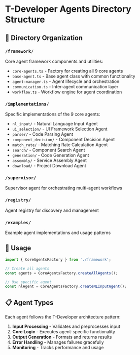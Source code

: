 # T-Developer Agents Directory Structure

## 📁 Directory Organization

### `/framework/`
Core agent framework components and utilities:
- `core-agents.ts` - Factory for creating all 9 core agents
- `base-agent.ts` - Base agent class with common functionality
- `agent-manager.ts` - Agent lifecycle and orchestration
- `communication.ts` - Inter-agent communication layer
- `workflow.ts` - Workflow engine for agent coordination

### `/implementations/`
Specific implementations of the 9 core agents:
- `nl_input/` - Natural Language Input Agent
- `ui_selection/` - UI Framework Selection Agent  
- `parser/` - Code Parsing Agent
- `component_decision/` - Component Decision Agent
- `match_rate/` - Matching Rate Calculation Agent
- `search/` - Component Search Agent
- `generation/` - Code Generation Agent
- `assembly/` - Service Assembly Agent
- `download/` - Project Download Agent

### `/supervisor/`
Supervisor agent for orchestrating multi-agent workflows

### `/registry/`
Agent registry for discovery and management

### `/examples/`
Example agent implementations and usage patterns

## 🚀 Usage

```typescript
import { CoreAgentsFactory } from './framework';

// Create all agents
const agents = CoreAgentsFactory.createAllAgents();

// Use specific agent
const nlAgent = CoreAgentsFactory.createNLInputAgent();
```

## 📋 Agent Types

Each agent follows the T-Developer architecture pattern:
1. **Input Processing** - Validates and preprocesses input
2. **Core Logic** - Executes agent-specific functionality  
3. **Output Generation** - Formats and returns results
4. **Error Handling** - Manages failures gracefully
5. **Monitoring** - Tracks performance and usage